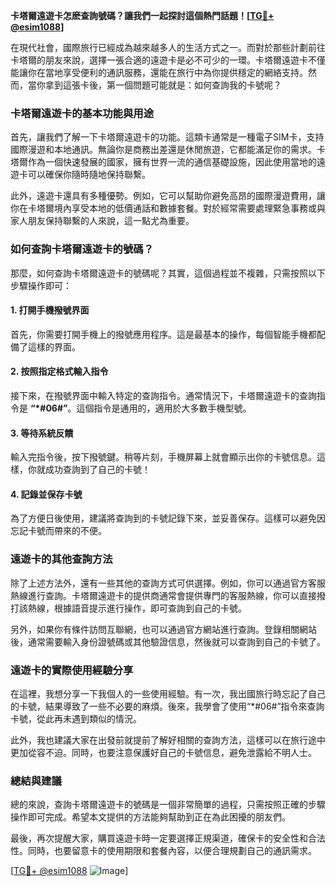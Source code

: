 **卡塔爾遠遊卡怎麽查詢號碼？讓我們一起探討這個熱門話題！[[TG💪+ @esim1088](https://t.me/s/esim1088)]**

在現代社會，國際旅行已經成為越來越多人的生活方式之一。而對於那些計劃前往卡塔爾的朋友來說，選擇一張合適的遠遊卡是必不可少的一環。卡塔爾遠遊卡不僅能讓你在當地享受便利的通訊服務，還能在旅行中為你提供穩定的網絡支持。然而，當你拿到這張卡後，第一個問題可能就是：如何查詢我的卡號呢？

### 卡塔爾遠遊卡的基本功能與用途

首先，讓我們了解一下卡塔爾遠遊卡的功能。這類卡通常是一種電子SIM卡，支持國際漫遊和本地通訊。無論你是商務出差還是休閒旅遊，它都能滿足你的需求。卡塔爾作為一個快速發展的國家，擁有世界一流的通信基礎設施，因此使用當地的遠遊卡可以確保你隨時隨地保持聯繫。

此外，遠遊卡還具有多種優勢。例如，它可以幫助你避免高昂的國際漫遊費用，讓你在卡塔爾境內享受本地的低價通話和數據套餐。對於經常需要處理緊急事務或與家人朋友保持聯繫的人來說，這一點尤為重要。

### 如何查詢卡塔爾遠遊卡的號碼？

那麼，如何查詢卡塔爾遠遊卡的號碼呢？其實，這個過程並不複雜，只需按照以下步驟操作即可：

#### 1. 打開手機撥號界面
首先，你需要打開手機上的撥號應用程序。這是最基本的操作，每個智能手機都配備了這樣的界面。

#### 2. 按照指定格式輸入指令
接下來，在撥號界面中輸入特定的查詢指令。通常情況下，卡塔爾遠遊卡的查詢指令是 **“*#06#”**。這個指令是通用的，適用於大多數手機型號。

#### 3. 等待系統反饋
輸入完指令後，按下撥號鍵。稍等片刻，手機屏幕上就會顯示出你的卡號信息。這樣，你就成功查詢到了自己的卡號！

#### 4. 記錄並保存卡號
為了方便日後使用，建議將查詢到的卡號記錄下來，並妥善保存。這樣可以避免因忘記卡號而帶來的不便。

### 遠遊卡的其他查詢方法

除了上述方法外，還有一些其他的查詢方式可供選擇。例如，你可以通過官方客服熱線進行查詢。卡塔爾遠遊卡的提供商通常會提供專門的客服熱線，你可以直接撥打該熱線，根據語音提示進行操作，即可查詢到自己的卡號。

另外，如果你有條件訪問互聯網，也可以通過官方網站進行查詢。登錄相關網站後，通常需要輸入身份證號碼或其他驗證信息，然後就可以查詢到自己的卡號了。

### 遠遊卡的實際使用經驗分享

在這裡，我想分享一下我個人的一些使用經驗。有一次，我出國旅行時忘記了自己的卡號，結果導致了一些不必要的麻煩。後來，我學會了使用“*#06#”指令來查詢卡號，從此再未遇到類似的情況。

此外，我也建議大家在出發前就提前了解好相關的查詢方法，這樣可以在旅行途中更加從容不迫。同時，也要注意保護好自己的卡號信息，避免泄露給不明人士。

### 總結與建議

總的來說，查詢卡塔爾遠遊卡的號碼是一個非常簡單的過程，只需按照正確的步驟操作即可完成。希望本文提供的方法能夠幫助到正在為此困擾的朋友們。

最後，再次提醒大家，購買遠遊卡時一定要選擇正規渠道，確保卡的安全性和合法性。同時，也要留意卡的使用期限和套餐內容，以便合理規劃自己的通訊需求。

[[TG💪+ @esim1088](https://t.me/s/esim1088) ![Image](https://i.postimg.cc/4NQfJmqS/Snipaste-2025-05-13-00-14-12.png)]